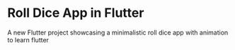 # Roll Dice App in Flutter

A new Flutter project showcasing a minimalistic roll dice app with animation to learn flutter
